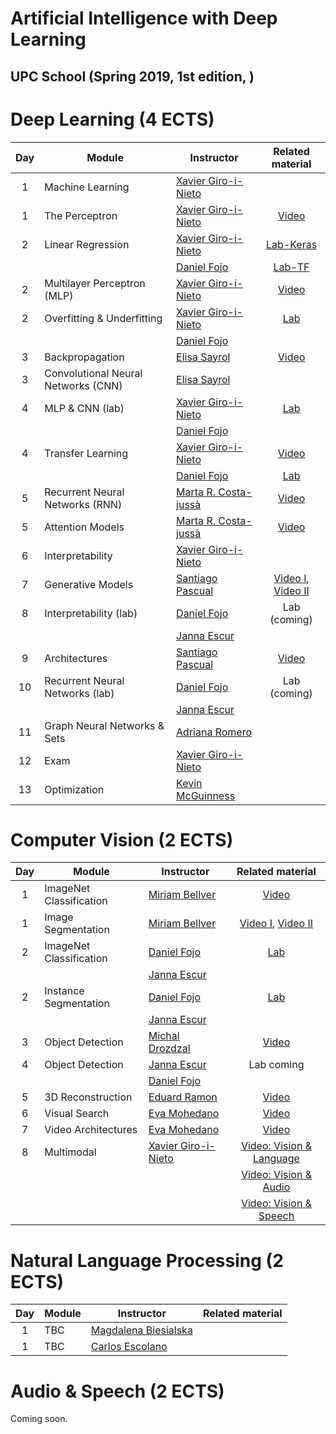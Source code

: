 # Artificial Intelligence with Deep Learning 
## UPC School (Spring 2019, 1st edition, )


[XG-web]: https://imatge.upc.edu/web/people/xavier-giro
[DF-web]: https://www.linkedin.com/in/daniel-fojo/
[ES-web]: https://imatge.upc.edu/web/people/elisa-sayrol
[JE-web]: https://www.linkedin.com/in/janna-escur-i-gelabert-276b1212b/?originalSubdomain=es

[AR-web]: https://research.fb.com/people/romero-soriano/
[KM-web]: http://www.eeng.dcu.ie/~mcguinne/
[AS-web]: https://imatge.upc.edu/web/people/amaia-salvador

[MC-web]: http://www.costa-jussa.com/
[SP-web]: https://scholar.google.com/citations?user=7cVOyh0AAAAJ&hl=en

[dlai2018-d01l2-video]: https://www.youtube.com/watch?v=cshjMqYJrTo
[dlai2017-d2l1-video]: https://youtu.be/F03UEq8yVkI
[dlai2017-d3l1-video]: https://www.youtube.com/watch?v=F03UEq8yVkI
[dlai2017-d7l1-video]: https://youtu.be/N3DzDnzL19U
[dlai2017-d8l2-video]: https://youtu.be/z_jufP2xdv4
[dlcv2018-d1l2-video]: https://youtu.be/P47KJJ4wbyo
[dlcv2016-transfer-video]: https://www.youtube.com/watch?v=UKleTP1Zy1U
[dlai2017-d9l2-video]: https://youtu.be/FeJT8ejgsL0
[dlai2017-d10l1-video]: https://www.youtube.com/watch?v=a1aM0yUJXUI

[aidl2019-dl-lab1a]: https://github.com/upcschool-ai/2019-spring/blob/master/labs/aidl2019_dl_lab1_keras.ipynb
[aidl2019-dl-lab1b]: https://github.com/upcschool-ai/2019-spring/blob/master/labs/aidl2019_dl_lab1_tensorflow.ipynb
[aidl2019-dl-lab2]: https://github.com/upcschool-ai/2019-spring/blob/master/labs/aidl2019_dl_lab2_overfitting.ipynb
[aidl2019-dl-lab3]: https://github.com/upcschool-ai/2019-spring/blob/master/labs/aidl2019_dl_lab3_cnn.ipynb
[aidl2019-dl-lab4]: https://github.com/upcschool-ai/2019-spring/blob/master/labs/aidl2019_dl_lab4_transfer.ipynb


# Deep Learning (4 ECTS)

| Day  | Module                         | Instructor                     | Related material       |
| :---:| ------------------------------ |  ----------------------------- | :---------------: |
| 1    | Machine Learning               | [Xavier Giro-i-Nieto][XG-web]  |   |
| 1    | The Perceptron                 | [Xavier Giro-i-Nieto][XG-web]  |  [Video][dlai2018-d01l2-video] |
| 2    | Linear Regression              | [Xavier Giro-i-Nieto][XG-web]  |  [Lab-Keras][aidl2019-dl-lab1a] |
|      |                                | [Daniel Fojo][DF-web]          |  [Lab-TF][aidl2019-dl-lab1b] |
| 2    | Multilayer Perceptron (MLP)         | [Xavier Giro-i-Nieto][XG-web]  |  [Video][dlai2017-d2l1-video]  |
| 2    | Overfitting & Underfitting     | [Xavier Giro-i-Nieto][XG-web]  |  [Lab][aidl2019-dl-lab2]  |
|      |                                | [Daniel Fojo][DF-web]          |    |
| 3    | Backpropagation                | [Elisa Sayrol][ES-web]         |  [Video][dlai2017-d3l1-video] |
| 3    | Convolutional Neural Networks (CNN)  | [Elisa Sayrol][ES-web]         |   |
| 4    | MLP & CNN (lab)                | [Xavier Giro-i-Nieto][XG-web]  |  [Lab][aidl2019-dl-lab3] |
|      |                                | [Daniel Fojo][DF-web]          |    |
| 4    | Transfer Learning              | [Xavier Giro-i-Nieto][XG-web]  |  [Video][dlcv2016-transfer-video] |
|      |                                | [Daniel Fojo][DF-web]          |  [Lab][aidl2019-dl-lab4] |
| 5    | Recurrent Neural Networks (RNN)| [Marta R. Costa-jussà][MC-web] |  [Video][dlai2017-d7l1-video] |
| 5    | Attention Models               | [Marta R. Costa-jussà][MC-web] |  [Video][dlai2017-d8l2-video] |
| 6    | Interpretability              | [Xavier Giro-i-Nieto][XG-web]  |   |
| 7    | Generative Models              | [Santiago Pascual][SP-web]     |  [Video I][dlai2017-d9l2-video], [Video II][dlai2017-d10l1-video] |
| 8    | Interpretability (lab)         | [Daniel Fojo][DF-web]          |  Lab (coming) |
|      |                                | [Janna Escur][JE-web]          |    |
| 9    | Architectures                  | [Santiago Pascual][SP-web]     |  [Video][dlcv2018-d1l2-video] |
| 10   | Recurrent Neural Networks (lab)| [Daniel Fojo][DF-web]          |  Lab (coming) |
|      |                                | [Janna Escur][JE-web]          |    |
| 11   | Graph Neural Networks & Sets   | [Adriana Romero][AS-web]       |   |
| 12   | Exam                           | [Xavier Giro-i-Nieto][XG-web]  |   |
| 13   | Optimization                   | [Kevin McGuinness][KM-web]     |   |



# Computer Vision (2 ECTS)

[MB-web]: https://imatge.upc.edu/web/people/miriam-bellver
[MD-web]: https://scholar.google.es/citations?user=XK_ktwQAAAAJ&hl=en
[EM-web]: https://www.insight-centre.org/users/eva-mohedano
[ER-web]: https://imatge.upc.edu/web/people/eduard-ramon

[dlcv2017-d1l4-video]: https://youtu.be/Cng0btC-1uE
[dlcv2018-d2l3-video]: https://youtu.be/82BlA_7LHcQ
[dlcv2018-d2l4-video]: https://youtu.be/ayVJp31GFUM
[dlcv2018-d2l1-video]: https://youtu.be/O_U9uT_mRq0
[dlcv2018-d4l2-video]: https://youtu.be/Tc0L2w34wEg
[dlcv2018-d1l4-video]: https://youtu.be/UyEXEGevhZs
[dlcv2018-d3l12-video]: https://youtu.be/dY7j5dBqS5g
[dlcv2018-d4l4-video]: https://youtu.be/anghBcUQCgw
[dlcv2017-d4l6-video]: https://youtu.be/WcaaO1vkZ1U
[dlcv2018-D4l6-video]: https://youtu.be/QvxKCQddTVE

[aidl2019-cv-lab1]: https://github.com/upcschool-ai/2019-spring/blob/master/labs/aidl2019_cv_lab1_imagenet.ipynb
[aidl2019-cv-lab2]: https://github.com/upcschool-ai/2019-spring/blob/master/labs/aidl2019_cv_lab2_segmentation.ipynb


| Day  | Module                         | Instructor                     | Related material       |
| :---:| ------------------------------ |  ----------------------------- | :---------------: |
| 1    | ImageNet Classification        | [Miriam Bellver][MB-web]       | [Video][dlcv2017-d1l4-video]  |
| 1    | Image Segmentation             | [Miriam Bellver][MB-web]       | [Video I][dlcv2018-d2l3-video], [Video II][dlcv2018-d2l4-video] |
| 2    | ImageNet Classification        | [Daniel Fojo][DF-web]           | [Lab][aidl2019-cv-lab1] |
|      |                                | [Janna Escur][JE-web]          |   |
| 2    | Instance Segmentation          | [Daniel Fojo][DF-web]           | [Lab][aidl2019-cv-lab2] |
|      |                                | [Janna Escur][JE-web]          |   |
| 3    | Object Detection               | [Michal Drozdzal][MD-web]      |  [Video][dlcv2018-d2l1-video] |
| 4    | Object Detection               | [Janna Escur][JE-web]           | Lab coming |
|      |                                | [Daniel Fojo][DF-web]         |   |
| 5    | 3D Reconstruction              | [Eduard Ramon][ER-web]        |  [Video][dlcv2018-d4l2-video] |
| 6    | Visual Search                  | [Eva Mohedano][EM-web]        |  [Video][dlcv2018-D1L4-video] |
| 7    | Video Architectures            | [Eva Mohedano][EM-web]        |  [Video][dlcv2018-d3l12-video] |
| 8    | Multimodal                     | [Xavier Giro-i-Nieto][XG-web] |  [Video: Vision & Language][dlcv2018-d4l4-video] |
|      |                                |                               |  [Video: Vision & Audio][dlcv2017-d4l6-video] |
|      |                                |                                | [Video: Vision & Speech][dlcv2018-D4L6-video]  |



# Natural Language Processing (2 ECTS)

[MaB-web]: http://www.talp.upc.edu/staff-detail-page-2/73/Magdalena-Biesialska
[CaE-web]: https://scholar.google.es/citations?hl=en&user=yja1284AAAAJ&view_op=list_works&sortby=pubdate


| Day  | Module                         | Instructor                            | Related material       |
| :---:| ------------------------------ |  ------------------------------------ | :---------------: |
| 1    | TBC        | [Magdalena Biesialska][MaB-web]       |   |
| 1    | TBC            | [Carlos Escolano][CaE-web]              |  |

# Audio & Speech (2 ECTS)

Coming soon.


